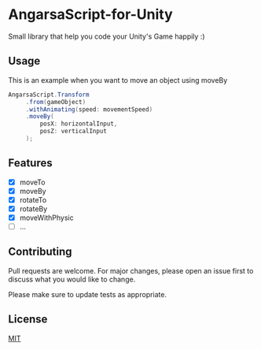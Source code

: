 # AngarsaScript-for-Unity
Small library that help you code your Unity's Game happily :)

## Usage
This is an example when you want to move an object using moveBy
```csharp
AngarsaScript.Transform
     .from(gameObject)
     .withAnimating(speed: movementSpeed)
     .moveBy(
         posX: horizontalInput,
         posZ: verticalInput
     );
```

## Features
- [x] moveTo
- [x] moveBy
- [x] rotateTo
- [x] rotateBy
- [x] moveWithPhysic
- [ ] ...

## Contributing
Pull requests are welcome. For major changes, please open an issue first to discuss what you would like to change.

Please make sure to update tests as appropriate.

## License
[MIT](https://choosealicense.com/licenses/mit/)
